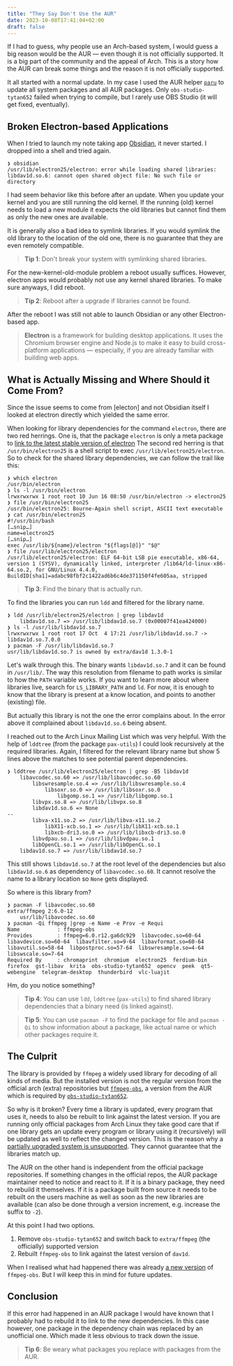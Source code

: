 ```yaml
---
title: "They Say Don't Use the AUR"
date: 2023-10-08T17:41:04+02:00
draft: false
---
```


If I had to guess, why people use an Arch-based system, I would guess a big
reason would be the AUR — even though it is not officially supported. It is a
big part of the community and the appeal of Arch. This is a story how the AUR
can break some things and the reason it is not officially supported.

It all started with a normal update. In my case I used the AUR helper [`paru`]
to update all system packages and all AUR packages. Only `obs-studio-tytan652`
failed when trying to compile, but I rarely use OBS Studio (it will get fixed,
eventually).

## Broken Electron-based Applications

When I tried to launch my note taking app [Obsidian], it never started. I
dropped into a shell and tried again.

```console
❯ obsidian
/usr/lib/electron25/electron: error while loading shared libraries: libdav1d.so.6: cannot open shared object file: No such file or directory
```

I had seem behavior like this before after an update. When you update your
kernel and you are still running the old kernel. If the running (old) kernel
needs to load a new module it expects the old libraries but cannot find them as
only the new ones are available.

It is generally also a bad idea to symlink libraries. If you would symlink the
old library to the location of the old one, there is no guarantee that they are
even remotely compatible.

> **Tip 1**: Don't break your system with symlinking shared libraries.

For the new-kernel-old-module problem a reboot usually suffices. However,
electron apps would probably not use any kernel shared libraries. To make sure
anyways, I did reboot.

> **Tip 2**: Reboot after a upgrade if libraries cannot be found.

After the reboot I was still not able to launch Obsidian or any other
Electron-based app.

> **Electron** is a framework for building desktop applications. It uses the
> Chromium browser engine and Node.js to make it easy to build cross-platform
> applications — especially, if you are already familiar with building web apps.


## What is Actually Missing and Where Should it Come From?
Since the issue seems to come from [electon] and not Obsidian itself I looked at
electron directly which yielded the same error.

When looking for library dependencies for the command `electron`, there are two
red herrings. One is, that the package `electron` is only a meta package to
[link to the latest stable version of electron] The second red herring is that
`/usr/bin/electron25` is a shell script to exec `/usr/lib/electron25/electron`.
So to check for the shared library dependencies, we can follow the trail like
this:

```console
❯ which electron
/usr/bin/electron
❯ ls -l /usr/bin/electron
lrwxrwxrwx 1 root root 10 Jun 16 08:50 /usr/bin/electron -> electron25
❯ file /usr/bin/electron25
/usr/bin/electron25: Bourne-Again shell script, ASCII text executable
❯ cat /usr/bin/electron25
#!/usr/bin/bash
[…snip…]
name=electron25
[…snip…]
exec /usr/lib/${name}/electron "${flags[@]}" "$@"
❯ file /usr/lib/electron25/electron
/usr/lib/electron25/electron: ELF 64-bit LSB pie executable, x86-64, version 1 (SYSV), dynamically linked, interpreter /lib64/ld-linux-x86-64.so.2, for GNU/Linux 4.4.0, BuildID[sha1]=adabc98fbf2c1422ad6b6c4de371150f4fe605aa, stripped
```

> **Tip 3**: Find the binary that is actually run.

To find the libraries you can run `ldd` and filtered for the library name.
```console
❯ ldd /usr/lib/electron25/electron | grep libdav1d
	libdav1d.so.7 => /usr/lib/libdav1d.so.7 (0x00007f41ea424000)
❯ ls -l /usr/lib/libdav1d.so.7
lrwxrwxrwx 1 root root 17 Oct  4 17:21 /usr/lib/libdav1d.so.7 -> libdav1d.so.7.0.0
❯ pacman -F /usr/lib/libdav1d.so.7
usr/lib/libdav1d.so.7 is owned by extra/dav1d 1.3.0-1
```

Let's walk through this. The binary wants `libdav1d.so.7` and it can be found in
`/usr/lib/`. The way this resolution from filename to path works is similar to
how the `PATH` variable works. If you want to learn more about where libraries
live, search for `LS_LIBRARY_PATH` and `ld`. For now, it is enough to know that
the library is present at a know location, and points to another (existing)
file.

But actually this library is not the one the error complains about. In the error
above it complained about `libdav1d.so.6` being absent.

I reached out to the Arch Linux Mailing List which was very helpful. With the
help of `lddtree` (from the package `pax-utils`) I could look recursively at the
required libraries. Again, I filtered for the relevant library name but show 5
lines above the matches to see potential parent dependencies.

```console
❯ lddtree /usr/lib/electron25/electron | grep -B5 libdav1d
    libavcodec.so.60 => /usr/lib/libavcodec.so.60
        libswresample.so.4 => /usr/lib/libswresample.so.4
            libsoxr.so.0 => /usr/lib/libsoxr.so.0
                libgomp.so.1 => /usr/lib/libgomp.so.1
        libvpx.so.8 => /usr/lib/libvpx.so.8
        libdav1d.so.6 => None
--
        libva-x11.so.2 => /usr/lib/libva-x11.so.2
            libX11-xcb.so.1 => /usr/lib/libX11-xcb.so.1
            libxcb-dri3.so.0 => /usr/lib/libxcb-dri3.so.0
        libvdpau.so.1 => /usr/lib/libvdpau.so.1
        libOpenCL.so.1 => /usr/lib/libOpenCL.so.1
    libdav1d.so.7 => /usr/lib/libdav1d.so.7
```

This still shows `libdav1d.so.7` at the root level of the dependencies but also
`libdav1d.so.6` as dependency of `libavcodec.so.60`. It cannot resolve the name
to a library location so `None` gets displayed.

So where is this library from?

```console
❯ pacman -F libavcodec.so.60
extra/ffmpeg 2:6.0-12
    usr/lib/libavcodec.so.60
❯ pacman -Qi ffmpeg |grep -e Name -e Prov -e Requi
Name            : ffmpeg-obs
Provides        : ffmpeg=6.0.r12.ga6dc929  libavcodec.so=60-64  libavdevice.so=60-64  libavfilter.so=9-64  libavformat.so=60-64  libavutil.so=58-64  libpostproc.so=57-64  libswresample.so=4-64  libswscale.so=7-64
Required By     : chromaprint  chromium  electron25  ferdium-bin  firefox  gst-libav  krita  obs-studio-tytan652  opencv  peek  qt5-webengine  telegram-desktop  thunderbird  vlc-luajit
```

Hm, do you notice something?

> **Tip 4**: You can use `ldd`, `lddtree` (`pax-utils`) to find shared library
> dependencies that a binary need (is linked against).

> **Tip 5**: You can use `pacman -F` to find the package for file and `pacman
> -Qi` to show information about a package, like actual name or which other
> packages require it.

## The Culprit

The library is provided by `ffmpeg` a widely used library for decoding of all
kinds of media. But the installed version is not the regular version from the
official arch (extra) repositories but [`ffmpeg-obs`], a version from the AUR
which is required by [`obs-studio-tytan652`].

So why is it broken? Every time a library is updated, every program that uses
it, needs to also be rebuilt to link against the latest version. If you are
running only official packages from Arch Linux they take good care that if one
library gets an update every program or library using it (recursively) will be
updated as well to reflect the changed version. This is the reason why a
[partially upgraded system is unsupported]. They cannot guarantee that the
libraries match up.

The AUR on the other hand is independent from the official package repositories.
If something changes in the official repos, the AUR package maintainer need to
notice and react to it. If it is a binary package, they need to rebuild it
themselves. If it is a package built from source it needs to be rebuilt on the
users machine as well as soon as the new libraries are available (can also be
done through a version increment, e.g. increase the suffix to `-2`).

At this point I had two options.
1. Remove `obs-studio-tytan652` and switch back to `extra/ffmpeg` (the
   officially) supported version
2. Rebuilt `ffmpeg-obs` to link against the latest version of `dav1d`.

When I realised what had happened there was already [a new version] of
`ffmpeg-obs`. But I will keep this in mind for future updates.

## Conclusion

If this error had happened in an AUR package I would have known that I probably
had to rebuild it to link to the new dependencies. In this case however, one
package in the dependency chain was replaced by an unofficial one. Which made it
less obvious to track down the issue.

> **Tip 6**: Be weary what packages you replace with packages from the AUR.


[`paru`]: https://github.com/Morganamilo/paru
[Obsidian]: https://obsidian.md/
[link to the latest stable version of electron]: https://gitlab.archlinux.org/archlinux/packaging/packages/electron/-/blob/main/PKGBUILD?ref_type=heads
[`ffmpeg-obs`]: https://aur.archlinux.org/packages/ffmpeg-obs
[`obs-studio-tytan652`]: https://aur.archlinux.org/packages/obs-studio-tytan652
[partially upgraded system is unsupported]: https://wiki.archlinux.org/title/system_maintenance#Partial_upgrades_are_unsupported
[a new version]: https://aur.archlinux.org/cgit/aur.git/commit/?h=ffmpeg-obs&id=8286e7cda14aaa87f9075174fa475907d99ce6bd
